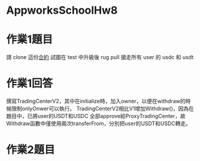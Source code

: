 # AppworksSchoolHw8
# 作業1題目
請 clone 這份[合約](https://github.com/HappyFeet07/RugPullHW/tree/master)
試圖在 test 中升級後 rug pull 搶走所有 user 的 usdc 和 usdt

# 作業1回答
撰寫TradingCenterV2，其中在initialize時，加入owner，以便在withdraw的時候限制onlyOnwer可以執行。
TradingCenterV2相比V1增加Withdraw()，因為在題目中，已將user的USDT和USDC 全部approve給ProxyTradingCenter，故Withdraw函數中僅使用兩次transferFrom，分別把user的USDT和USDC轉走。

# 作業2題目
